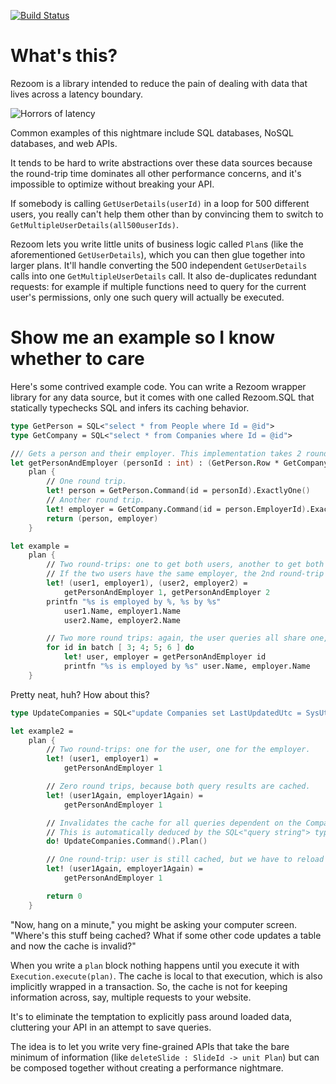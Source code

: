 [![Build Status](https://travis-ci.org/rspeele/Rezoom.svg?branch=master)](https://travis-ci.org/rspeele/Rezoom)

# What's this?

Rezoom is a library intended to reduce the pain of dealing with data that lives
across a latency boundary.

![Horrors of latency](https://raw.githubusercontent.com/rspeele/Rezoom/master/doc/images/Latency.png)

Common examples of this nightmare include SQL databases, NoSQL databases, and
web APIs.

It tends to be hard to write abstractions over these data sources because the
round-trip time dominates all other performance concerns, and it's impossible to
optimize without breaking your API.

If somebody is calling `GetUserDetails(userId)` in a loop for 500 different
users, you really can't help them other than by convincing them to switch to
`GetMultipleUserDetails(all500userIds)`.

Rezoom lets you write little units of business logic called `Plan`s (like the
aforementioned `GetUserDetails`), which you can then glue together into larger
plans. It'll handle converting the 500 independent `GetUserDetails` calls into
one `GetMultipleUserDetails` call. It also de-duplicates redundant requests: for
example if multiple functions need to query for the current user's permissions,
only one such query will actually be executed.

# Show me an example so I know whether to care

Here's some contrived example code. You can write a Rezoom wrapper library for
any data source, but it comes with one called Rezoom.SQL that statically
typechecks SQL and infers its caching behavior.

```fsharp
type GetPerson = SQL<"select * from People where Id = @id">
type GetCompany = SQL<"select * from Companies where Id = @id">

/// Gets a person and their employer. This implementation takes 2 round trips.
let getPersonAndEmployer (personId : int) : (GetPerson.Row * GetCompany.Row) Plan =
    plan {
        // One round trip.
        let! person = GetPerson.Command(id = personId).ExactlyOne()
        // Another round trip.
        let! employer = GetCompany.Command(id = person.EmployerId).ExactlyOne()
        return (person, employer)
    }

let example =
    plan {
        // Two round-trips: one to get both users, another to get both employers.
        // If the two users have the same employer, the 2nd round-trip will only include one SELECT statement.
        let! (user1, employer1), (user2, employer2) =
            getPersonAndEmployer 1, getPersonAndEmployer 2
        printfn "%s is employed by %, %s by %s"
            user1.Name, employer1.Name
            user2.Name, employer2.Name

        // Two more round trips: again, the user queries all share one, and the employer queries share the next.
        for id in batch [ 3; 4; 5; 6 ] do
            let! user, employer = getPersonAndEmployer id
            printfn "%s is employed by %s" user.Name, employer.Name
    }

```

Pretty neat, huh? How about this?

```fsharp
type UpdateCompanies = SQL<"update Companies set LastUpdatedUtc = SysUtcDateTime() where Id = 27">

let example2 =
    plan {
        // Two round-trips: one for the user, one for the employer.
        let! (user1, employer1) =
            getPersonAndEmployer 1

        // Zero round trips, because both query results are cached.
        let! (user1Again, employer1Again) =
            getPersonAndEmployer 1

        // Invalidates the cache for all queries dependent on the Companies table.
        // This is automatically deduced by the SQL<"query string"> type provider.
        do! UpdateCompanies.Command().Plan()

        // One round-trip: user is still cached, but we have to reload the employer.
        let! (user1Again, employer1Again) =
            getPersonAndEmployer 1

        return 0
    }
```

"Now, hang on a minute," you might be asking your computer screen. "Where's this
stuff being cached? What if some other code updates a table and now the cache is
invalid?"

When you write a `plan` block nothing happens until you execute it with
`Execution.execute(plan)`. The cache is local to that execution, which is also
implicitly wrapped in a transaction. So, the cache is not for keeping
information across, say, multiple requests to your website.

It's to eliminate the temptation to explicitly pass around loaded data,
cluttering your API in an attempt to save queries.

The idea is to let you write very fine-grained APIs that take the bare minimum
of information (like `deleteSlide : SlideId -> unit Plan`) but can be composed
together without creating a performance nightmare.

